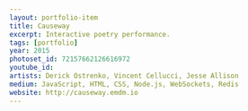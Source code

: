 ```yaml
---
layout: portfolio-item
title: Causeway
excerpt: Interactive poetry performance.
tags: [portfolio]
year: 2015
photoset_id: 72157662126616972
youtube_id:
artists: Derick Ostrenko, Vincent Cellucci, Jesse Allison
medium: JavaScript, HTML, CSS, Node.js, WebSockets, Redis
website: http://causeway.emdm.io
---
```

